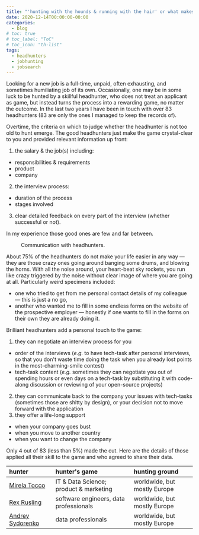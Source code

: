 ```yaml
---
title: "'hunting with the hounds & running with the hair' or what makes a good headhunter"
date: 2020-12-14T00:00:00-00:00
categories:
  - blog
# toc: true
# toc_label: "ToC"
# toc_icon: "th-list"
tags:
  - headhunters
  - jobhunting
  - jobsearch
---
```


Looking for a new job is a full-time, unpaid, often exhausting, and sometimes humiliating job of its own. Occasionally, one may be in some luck to be hunted by a skillful headhunter, who does not treat an applicant as game, but instead turns the process into a rewarding game, no matter the outcome. In the last two years I have been in touch with over 83 headhunters (83 are only the ones I managed to keep the records of).

Overtime, the criteria on which to judge whether the headhunter is not too old to hunt emerge. The good headhunters just make the game crystal-clear to you and provided relevant information up front:

1. the salary & the job(s) including:
* responsibilities & requirements
* product
* company

2. the interview process:
* duration of the process
* stages involved

3. clear detailed feedback on every part of the interview (whether successful or not).

In my experience those good ones are few and far between.

<figure class="align-center">
  <img src="{{ site.url }}{{ site.baseurl }}/assets/images/headhunters_statistics.png" alt="">
  <figcaption>Communication with headhunters.</figcaption>
</figure>

About 75% of the headhunters do not make your life easier in any way — they are those crazy ones going around banging some drums, and blowing the horns. With all the noise around, your heart-beat sky rockets, you run like crazy triggered by the noise without clear image of where you are going at all.
Particularly weird specimens included:
* one who tried to get from me personal contact details of my colleague — this is just a no go,
* another who wanted me to fill in some endless forms on the website of the prospective employer — honestly if one wants to fill in the forms on their own they are already doing it.

Brilliant headhunters add a personal touch to the game:
1. they can negotiate an interview process for you
* order of the interviews (*e.g.* to have tech-task after personal interviews, so that you don't waste time doing the task when you already lost points in the most-charming-smile contest)
* tech-task content (*e.g.* sometimes they can negotiate you out of spending hours or even days on a tech-task by substituting it with code-along discussion or reviewing of your open-source projects)
2. they can communicate back to the company your issues with tech-tasks (sometimes those are shitty by design), or your decision not to move forward with the application
3. they offer a life-long support
* when your company goes bust
* when you move to another country
* when you want to change the company

Only 4 out of 83 (less than 5%) made the cut. Here are the details of those applied all their skill to the game and  who agreed to share their data.

|hunter|hunter's game|hunting ground|
|:--|:--|:--|
|[Mirela Tocco](https://www.linkedin.com/in/mirela-tocco/)|IT & Data Science; product & marketing|worldwide, but mostly Europe|
|[Rex Rusling](https://www.linkedin.com/in/rexrusling/)|software engineers, data professionals|worldwide, but mostly Europe|
|[Andrey Sydorenko](https://www.linkedin.com/in/andreyrec/)|data professionals|worldwide, but mostly Europe|
